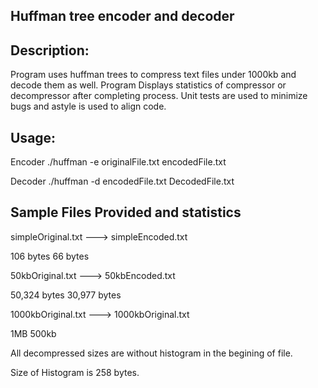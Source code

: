 Huffman tree encoder and decoder
--------------------------------

Description:
------------
Program uses huffman trees to compress text files under 1000kb and decode them as well.
Program Displays statistics of compressor or decompressor after completing process.
Unit tests are used to minimize bugs and astyle is used to align code.

Usage:
------
Encoder
./huffman -e originalFile.txt encodedFile.txt

Decoder
./huffman -d encodedFile.txt DecodedFile.txt

Sample Files Provided and statistics
-------------------------------------
simpleOriginal.txt ---> simpleEncoded.txt

106 bytes               66 bytes


50kbOriginal.txt   ---> 50kbEncoded.txt

50,324 bytes            30,977 bytes


1000kbOriginal.txt ---> 1000kbOriginal.txt

1MB                     500kb

All decompressed sizes are without histogram in the begining of file. 

Size of Histogram is 258 bytes.




